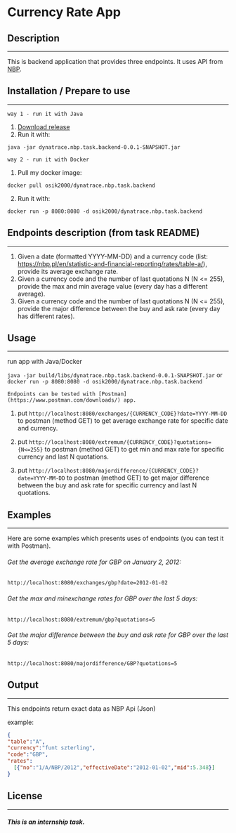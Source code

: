 # Currency Rate App

## Description
--------

This is backend application that provides three endpoints. It uses API from [NBP](http://api.nbp.pl/).

## Installation / Prepare to use
--------

`way 1 - run it with Java`

1.  [Download release](https://github.com/osik2000/dynatrace.nbp.task/releases/download/v0.0.1-SNAPSHOT/dynatrace.nbp.task.backend-0.0.1-SNAPSHOT.jar)
2.  Run it with:
````
java -jar dynatrace.nbp.task.backend-0.0.1-SNAPSHOT.jar
````

`way 2 - run it with Docker`
1.  Pull my docker image:
````
docker pull osik2000/dynatrace.nbp.task.backend
````
2.  Run it with:
````
docker run -p 8080:8080 -d osik2000/dynatrace.nbp.task.backend
````



## Endpoints description (from task README)
--------

1. Given a date (formatted YYYY-MM-DD) and a currency code (list: https://nbp.pl/en/statistic-and-financial-reporting/rates/table-a/), provide its average exchange rate.
2. Given a currency code and the number of last quotations N (N <= 255), provide the max and min average value (every day has a different average).
3. Given a currency code and the number of last quotations N (N <= 255), provide the major difference between the buy and ask rate (every day has different rates).

## Usage
--------

run app with Java/Docker

`java -jar build/libs/dynatrace.nbp.task.backend-0.0.1-SNAPSHOT.jar`
or
`docker run -p 8080:8080 -d osik2000/dynatrace.nbp.task.backend`

`Endpoints can be tested with [Postman](https://www.postman.com/downloads/) app.`

1. put `http://localhost:8080/exchanges/{CURRENCY_CODE}?date=YYYY-MM-DD` to postman (method GET) to get average exchange rate for specific date and currency.

2. put `http://localhost:8080/extremum/{CURRENCY_CODE}?quotations={N<=255}` to postman (method GET) to get min and max rate for specific currency and last N quotations.

3. put `http://localhost:8080/majordifference/{CURRENCY_CODE}?date=YYYY-MM-DD` to postman (method GET) to get major difference between the buy and ask rate for specific currency and last N quotations.


## Examples
--------

Here are some examples which presents uses of endpoints (you can test it with Postman).


###### Get the average exchange rate for GBP on January 2, 2012:

`http://localhost:8080/exchanges/gbp?date=2012-01-02`



###### Get the max and minexchange rates for GBP over the last 5 days:

`http://localhost:8080/extremum/gbp?quotations=5`



###### Get the major difference between the buy and ask rate for GBP over the last 5 days:

`http://localhost:8080/majordifference/GBP?quotations=5`

## Output
--------

This endpoints return exact data as NBP Api (Json)

example:

````json
{
"table":"A",
"currency":"funt szterling",
"code":"GBP",
"rates":
  [{"no":"1/A/NBP/2012","effectiveDate":"2012-01-02","mid":5.348}]
}
````


## License
-------

##### This is an internship task.
